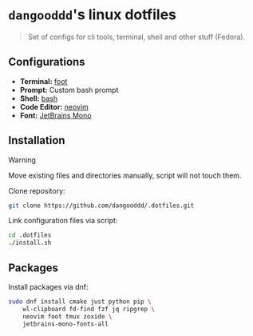 # `dangooddd`'s linux dotfiles
> Set of configs for cli tools, terminal, shell and other stuff (Fedora).


## Configurations 
* **Terminal:** [foot](https://codeberg.org/dnkl/foot)
* **Prompt:** Custom bash prompt
* **Shell:** [bash](https://www.gnu.org/software/bash/)
* **Code Editor:** [neovim](https://github.com/neovim/neovim)
* **Font:** [JetBrains Mono](https://github.com/JetBrains/JetBrainsMono)


## Installation

> [!Warning]
> Move existing files and directories manually, script will not touch them.

Clone repository:
```sh
git clone https://github.com/dangooddd/.dotfiles.git
```

Link configuration files via script:
```sh
cd .dotfiles
./install.sh
```


## Packages

Install packages via dnf:
```sh
sudo dnf install cmake just python pip \
    wl-clipboard fd-find fzf jq ripgrep \
    neovim foot tmux zoxide \
    jetbrains-mono-fonts-all 
```
